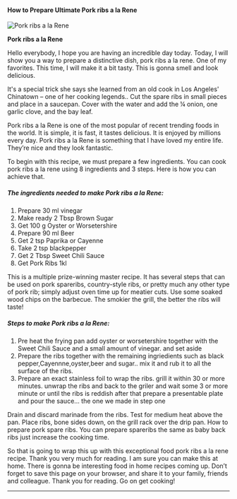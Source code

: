             

#### How to Prepare Ultimate Pork ribs a la Rene

![Pork ribs a la Rene](https://img-global.cpcdn.com/recipes/1f2a56d06fdaa573/751x532cq70/pork-ribs-a-la-rene-recipe-main-photo.jpg)

**Pork ribs a la Rene**

Hello everybody, I hope you are having an incredible day today. Today, I will show you a way to prepare a distinctive dish, pork ribs a la rene. One of my favorites. This time, I will make it a bit tasty. This is gonna smell and look delicious.

It's a special trick she says she learned from an old cook in Los Angeles' Chinatown – one of her cooking legends.. Cut the spare ribs in small pieces and place in a saucepan. Cover with the water and add the ¼ onion, one garlic clove, and the bay leaf.

Pork ribs a la Rene is one of the most popular of recent trending foods in the world. It is simple, it is fast, it tastes delicious. It is enjoyed by millions every day. Pork ribs a la Rene is something that I have loved my entire life. They’re nice and they look fantastic.

To begin with this recipe, we must prepare a few ingredients. You can cook pork ribs a la rene using 8 ingredients and 3 steps. Here is how you can achieve that.

##### The ingredients needed to make Pork ribs a la Rene:

1.  Prepare 30 ml vinegar
2.  Make ready 2 Tbsp Brown Sugar
3.  Get 100 g Oyster or Worsetershire
4.  Prepare 90 ml Beer
5.  Get 2 tsp Paprika or Cayenne
6.  Take 2 tsp blackpepper
7.  Get 2 Tbsp Sweet Chili Sauce
8.  Get Pork Ribs 1kl

This is a multiple prize-winning master recipe. It has several steps that can be used on pork spareribs, country-style ribs, or pretty much any other type of pork rib; simply adjust oven time up for meatier cuts. Use some soaked wood chips on the barbecue. The smokier the grill, the better the ribs will taste!

##### Steps to make Pork ribs a la Rene:

1.  Pre heat the frying pan add oyster or worsetershire together with the Sweet Chili Sauce and a small amount of vinegar. and set aside
2.  Prepare the ribs together with the remaining ingriedients such as black pepper,Cayennne,oyster,beer and sugar.. mix it and rub it to all the surface of the ribs.
3.  Prepare an exact stainless foil to wrap the ribs. grill it within 30 or more minutes. unwrap the ribs and back to the griler and wait some 3 or more minute or until the ribs is reddish after that prepare a presentable plate and pour the sauce… the one we made in step one

Drain and discard marinade from the ribs. Test for medium heat above the pan. Place ribs, bone sides down, on the grill rack over the drip pan. How to prepare pork spare ribs. You can prepare spareribs the same as baby back ribs just increase the cooking time.

So that is going to wrap this up with this exceptional food pork ribs a la rene recipe. Thank you very much for reading. I am sure you can make this at home. There is gonna be interesting food in home recipes coming up. Don’t forget to save this page on your browser, and share it to your family, friends and colleague. Thank you for reading. Go on get cooking!

* * *